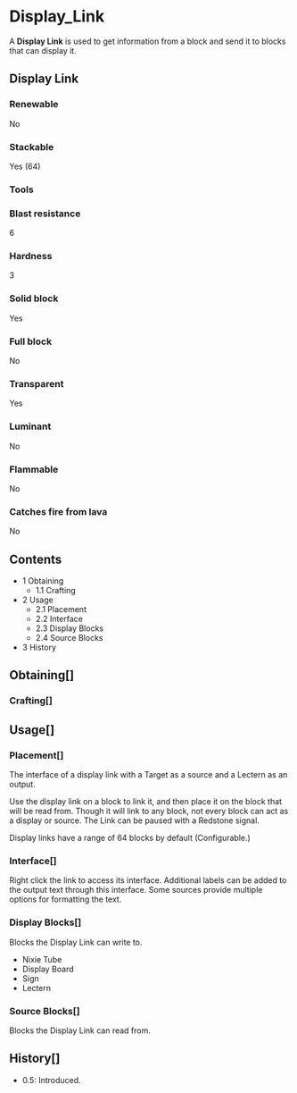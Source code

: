 # Display_Link

A **Display Link** is used to get information from a block and send it to blocks that can display it.

## Display Link

### Renewable

No

### Stackable

Yes (64)

### Tools

### Blast resistance

6

### Hardness

3

### Solid block

Yes

### Full block

No

### Transparent

Yes

### Luminant

No

### Flammable

No

### Catches fire from lava

No

## Contents

- 1 Obtaining
    - 1.1 Crafting
- 2 Usage
    - 2.1 Placement
    - 2.2 Interface
    - 2.3 Display Blocks
    - 2.4 Source Blocks
- 3 History

## Obtaining[]

### Crafting[]

## Usage[]

### Placement[]

The interface of a display link with a Target as a source and a Lectern as an output.

Use the display link on a block to link it, and then place it on the block that will be read from. Though it will link to any block, not every block can act as a display or source. The Link can be paused with a Redstone signal.

Display links have a range of 64 blocks by default (Configurable.)

### Interface[]

Right click the link to access its interface. Additional labels can be added to the output text through this interface. Some sources provide multiple options for formatting the text.

### Display Blocks[]

Blocks the Display Link can write to.

- Nixie Tube
- Display Board
- Sign
- Lectern

### Source Blocks[]

Blocks the Display Link can read from.

## History[]

- 0.5: Introduced.
